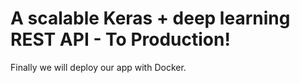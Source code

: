 # A scalable Keras + deep learning REST API - To Production!

Finally we will deploy our app with Docker.